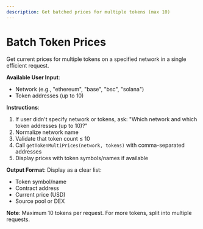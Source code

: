 ```yaml
---
description: Get batched prices for multiple tokens (max 10)
---
```


# Batch Token Prices

Get current prices for multiple tokens on a specified network in a single efficient request.

**Available User Input**:
- Network (e.g., "ethereum", "base", "bsc", "solana")
- Token addresses (up to 10)

**Instructions**:
1. If user didn't specify network or tokens, ask: "Which network and which token addresses (up to 10)?"
2. Normalize network name
3. Validate that token count ≤ 10
4. Call `getTokenMultiPrices(network, tokens)` with comma-separated addresses
5. Display prices with token symbols/names if available

**Output Format**: Display as a clear list:
- Token symbol/name
- Contract address
- Current price (USD)
- Source pool or DEX

**Note**: Maximum 10 tokens per request. For more tokens, split into multiple requests.
